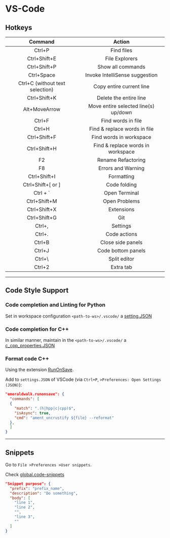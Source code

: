 # VS-Code

## Hotkeys

|             Command             |                Action                |
| :-----------------------------: | :----------------------------------: |
|             Ctrl+P              |              Find files              |
|          Ctrl+Shift+E           |            File Explorers            |
|          Ctrl+Shift+P           |          Show all commands           |
|           Ctrl+Space            |    Invoke IntelliSense suggestion    |
| Ctrl+C (without text selection) |       Copy entire current line       |
|          Ctrl+Shift+K           |        Delete the entire line        |
|          Alt+MoveArrow          | Move entire selected line(s) up/down |
|             Ctrl+F              |          Find words in file          |
|             Ctrl+H              |     Find & replace words in file     |
|          Ctrl+Shift+F           |       Find words in workspace        |
|          Ctrl+Shift+H           |  Find & replace words in workspace   |
|               F2                |          Rename Refactoring          |
|               F8                |          Errors and Warning          |
|          Ctrl+Shift+I           |              Formatting              |
|        Ctrl+Shift+[ or ]        |             Code folding             |
|            Ctrl + `             |            Open Terminal             |
|          Ctrl+Shift+M           |            Open Problems             |
|          Ctrl+Shift+X           |              Extensions              |
|          Ctrl+Shift+G           |                 Git                  |
|             Ctrl+,              |               Settings               |
|             Ctrl+.              |             Code actions             |
|             Ctrl+B              |          Close side panels           |
|             Ctrl+J              |          Code bottom panels          |
|             Ctrl+\              |             Split editor             |
|             Ctrl+2              |              Extra tab               |

---

## Code Style Support

### Code completion and Linting for Python

Set in workspace configuration `<path-to-ws>/.vscode/` a [setting.JSON](settings.JSON)

### Code completion for C++

In similar manner, maintain in the `<path-to-ws>/.vscode/` a [c_cpp_properties.JSON](c_cpp_properties.JSON)

### Format code C++

Using the extension [RunOnSave](https://marketplace.visualstudio.com/items?itemName=emeraldwalk.RunOnSave).

Add to `settings.JSON` of VSCode (via `Ctrl+P`, `>Preferences: Open Settings (JSON)`):

```JSON
"emeraldwalk.runonsave": {
  "commands": [
  {
    "match": ".(h|hpp|c|cpp)$",
    "isAsync": true,
    "cmd": "ament_uncrustify ${file} --reformat"
  },
  ]
}
```

---

## Snippets

Go to `File >Preferences >User snippets`.

Check [global.code-snippets](global.code-snippets)

```JSON
"Snippet purpose": {
  "prefix": "prefix_name",
  "description": "Do something",
  "body": [
    "line 1",
    "line 2",
    "",
    "line 3",
    ""
  ]
}
```
